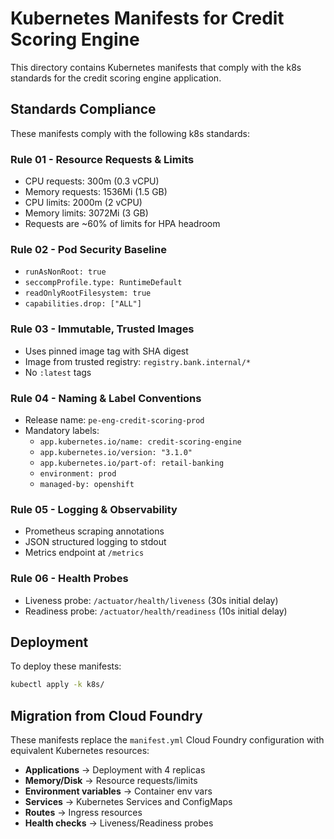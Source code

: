 # Kubernetes Manifests for Credit Scoring Engine

This directory contains Kubernetes manifests that comply with the k8s standards for the credit scoring engine application.

## Standards Compliance

These manifests comply with the following k8s standards:

### Rule 01 - Resource Requests & Limits
- CPU requests: 300m (0.3 vCPU)
- Memory requests: 1536Mi (1.5 GB)
- CPU limits: 2000m (2 vCPU)
- Memory limits: 3072Mi (3 GB)
- Requests are ~60% of limits for HPA headroom

### Rule 02 - Pod Security Baseline
- `runAsNonRoot: true`
- `seccompProfile.type: RuntimeDefault`
- `readOnlyRootFilesystem: true`
- `capabilities.drop: ["ALL"]`

### Rule 03 - Immutable, Trusted Images
- Uses pinned image tag with SHA digest
- Image from trusted registry: `registry.bank.internal/*`
- No `:latest` tags

### Rule 04 - Naming & Label Conventions
- Release name: `pe-eng-credit-scoring-prod`
- Mandatory labels:
  - `app.kubernetes.io/name: credit-scoring-engine`
  - `app.kubernetes.io/version: "3.1.0"`
  - `app.kubernetes.io/part-of: retail-banking`
  - `environment: prod`
  - `managed-by: openshift`

### Rule 05 - Logging & Observability
- Prometheus scraping annotations
- JSON structured logging to stdout
- Metrics endpoint at `/metrics`

### Rule 06 - Health Probes
- Liveness probe: `/actuator/health/liveness` (30s initial delay)
- Readiness probe: `/actuator/health/readiness` (10s initial delay)

## Deployment

To deploy these manifests:

```bash
kubectl apply -k k8s/
```

## Migration from Cloud Foundry

These manifests replace the `manifest.yml` Cloud Foundry configuration with equivalent Kubernetes resources:

- **Applications** → Deployment with 4 replicas
- **Memory/Disk** → Resource requests/limits
- **Environment variables** → Container env vars
- **Services** → Kubernetes Services and ConfigMaps
- **Routes** → Ingress resources
- **Health checks** → Liveness/Readiness probes
